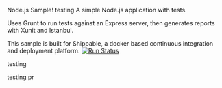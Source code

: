 Node.js Sample!
testing
A simple Node.js application with tests.

Uses Grunt to run tests against an Express server, then generates reports with Xunit and Istanbul.

This sample is built for Shippable, a docker based continuous integration and deployment platform.
[![Run Status](https://api.shippable.com/projects/56b35c481895ca4474735baa/badge?branch=notifications)](https://app.shippable.com/projects/56b35c481895ca4474735baa)

testing

testing pr
